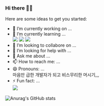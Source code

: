### Hi there 👋😉

Here are some ideas to get you started:

- 🔭 I’m currently working on ...
- 🌱 I’m currently learning ... <br>
<a href="https://www.python.org" target="_blank"><img src="https://img.shields.io/badge/Python-3776AB?style=flat-square&logo=Python&logoColor=white"/></a>
<a href="https://github.com/pytorch" target="_blank"><img src="https://img.shields.io/badge/Pytorch-EE4C2C?style=flat-square&logo=Pytorch&logoColor=white"/></a>
<a href="https://unity.com/" target="_blank"><img src="https://img.shields.io/badge/Unity-000000?style=flat-square&logo=Unity&logoColor=white"/></a>
- 👯 I’m looking to collabore on ...
- 🤔 I’m looking for help with ...
- 💬 Ask me about ...
- 📫 How to reach me: ...
- 😄 Pronouns: ... <br>
  마음만 급한 개발자가 되고  비스무리한 머시기,,,
- ⚡ Fun fact: ... <br>
<a href="https://hits.seeyoufarm.com"><img src="https://hits.seeyoufarm.com/api/count/incr/badge.svg?url=https%3A%2F%2Fgithub.com%2FCronople%2Fhit-counter&count_bg=%23D9598C&title_bg=%23555555&icon=&icon_color=%23E7E7E7&title=hits&edge_flat=false"/></a>


![Anurag's GitHub stats](https://github-readme-stats.vercel.app/api?username=Cronople&theme=default&show_icons=true)

